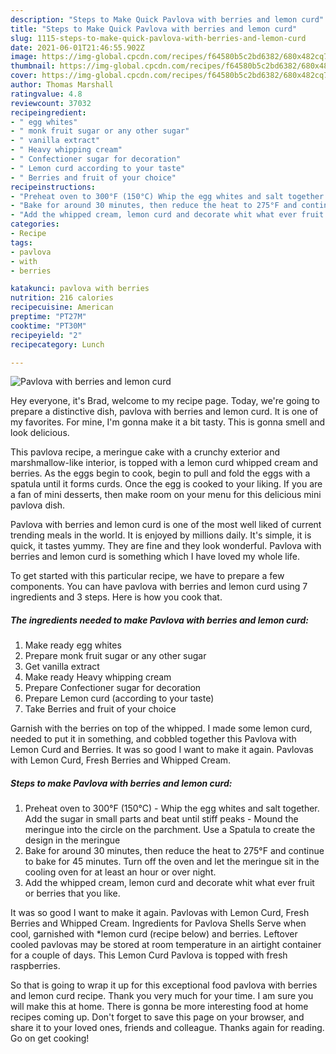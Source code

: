 ```yaml
---
description: "Steps to Make Quick Pavlova with berries and lemon curd"
title: "Steps to Make Quick Pavlova with berries and lemon curd"
slug: 1115-steps-to-make-quick-pavlova-with-berries-and-lemon-curd
date: 2021-06-01T21:46:55.902Z
image: https://img-global.cpcdn.com/recipes/f64580b5c2bd6382/680x482cq70/pavlova-with-berries-and-lemon-curd-recipe-main-photo.jpg
thumbnail: https://img-global.cpcdn.com/recipes/f64580b5c2bd6382/680x482cq70/pavlova-with-berries-and-lemon-curd-recipe-main-photo.jpg
cover: https://img-global.cpcdn.com/recipes/f64580b5c2bd6382/680x482cq70/pavlova-with-berries-and-lemon-curd-recipe-main-photo.jpg
author: Thomas Marshall
ratingvalue: 4.8
reviewcount: 37032
recipeingredient:
- " egg whites"
- " monk fruit sugar or any other sugar"
- " vanilla extract"
- " Heavy whipping cream"
- " Confectioner sugar for decoration"
- " Lemon curd according to your taste"
- " Berries and fruit of your choice"
recipeinstructions:
- "Preheat oven to 300°F (150°C) Whip the egg whites and salt together. Add the sugar in small parts and beat until stiff peaks Mound the meringue into the circle on the parchment. Use a Spatula to create the design in the meringue"
- "Bake for around 30 minutes, then reduce the heat to 275°F and continue to bake for 45 minutes. Turn off the oven and let the meringue sit in the cooling oven for at least an hour or over night."
- "Add the whipped cream, lemon curd and decorate whit what ever fruit or berries that you like."
categories:
- Recipe
tags:
- pavlova
- with
- berries

katakunci: pavlova with berries 
nutrition: 216 calories
recipecuisine: American
preptime: "PT27M"
cooktime: "PT30M"
recipeyield: "2"
recipecategory: Lunch

---
```



![Pavlova with berries and lemon curd](https://img-global.cpcdn.com/recipes/f64580b5c2bd6382/680x482cq70/pavlova-with-berries-and-lemon-curd-recipe-main-photo.jpg)

Hey everyone, it's Brad, welcome to my recipe page. Today, we're going to prepare a distinctive dish, pavlova with berries and lemon curd. It is one of my favorites. For mine, I'm gonna make it a bit tasty. This is gonna smell and look delicious.

This pavlova recipe, a meringue cake with a crunchy exterior and marshmallow-like interior, is topped with a lemon curd whipped cream and berries. As the eggs begin to cook, begin to pull and fold the eggs with a spatula until it forms curds. Once the egg is cooked to your liking. If you are a fan of mini desserts, then make room on your menu for this delicious mini pavlova dish.

Pavlova with berries and lemon curd is one of the most well liked of current trending meals in the world. It is enjoyed by millions daily. It's simple, it is quick, it tastes yummy. They are fine and they look wonderful. Pavlova with berries and lemon curd is something which I have loved my whole life.


To get started with this particular recipe, we have to prepare a few components. You can have pavlova with berries and lemon curd using 7 ingredients and 3 steps. Here is how you cook that.

<!--inarticleads1-->

##### The ingredients needed to make Pavlova with berries and lemon curd:

1. Make ready  egg whites
1. Prepare  monk fruit sugar or any other sugar
1. Get  vanilla extract
1. Make ready  Heavy whipping cream
1. Prepare  Confectioner sugar for decoration
1. Prepare  Lemon curd (according to your taste)
1. Take  Berries and fruit of your choice


Garnish with the berries on top of the whipped. I made some lemon curd, needed to put it in something, and cobbled together this Pavlova with Lemon Curd and Berries. It was so good I want to make it again. Pavlovas with Lemon Curd, Fresh Berries and Whipped Cream. 

<!--inarticleads2-->

##### Steps to make Pavlova with berries and lemon curd:

1. Preheat oven to 300°F (150°C) - Whip the egg whites and salt together. Add the sugar in small parts and beat until stiff peaks - Mound the meringue into the circle on the parchment. Use a Spatula to create the design in the meringue
1. Bake for around 30 minutes, then reduce the heat to 275°F and continue to bake for 45 minutes. Turn off the oven and let the meringue sit in the cooling oven for at least an hour or over night.
1. Add the whipped cream, lemon curd and decorate whit what ever fruit or berries that you like.


It was so good I want to make it again. Pavlovas with Lemon Curd, Fresh Berries and Whipped Cream. Ingredients for Pavlova Shells Serve when cool, garnished with *lemon curd (recipe below) and berries. Leftover cooled pavlovas may be stored at room temperature in an airtight container for a couple of days. This Lemon Curd Pavlova is topped with fresh raspberries. 

So that is going to wrap it up for this exceptional food pavlova with berries and lemon curd recipe. Thank you very much for your time. I am sure you will make this at home. There is gonna be more interesting food at home recipes coming up. Don't forget to save this page on your browser, and share it to your loved ones, friends and colleague. Thanks again for reading. Go on get cooking!
